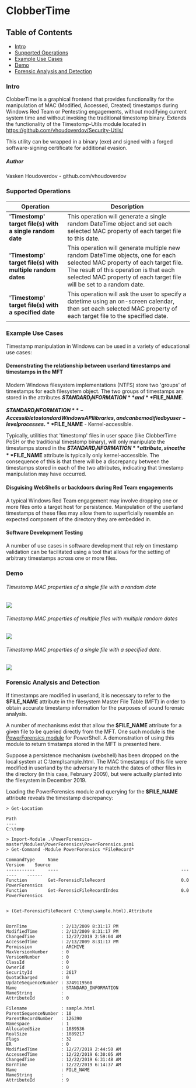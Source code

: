 # ClobberTime

## Table of Contents
* [Intro](#intro)
* [Supported Operations](#operations)
* [Example Use Cases](#use-cases)
* [Demo](#demo)
* [Forensic Analysis and Detection](#forensics)
### <a name="intro"></a>Intro
ClobberTime is a graphical frontend that provides functionality for the manipulation of MAC (Modified, Accessed, Created) timestamps during Windows Red Team or Pentesting engagements, without modifying current system time and without invoking the traditional timestomp binary.  Extends the functionality of the Timestomp-Utils module located in https://github.com/vhoudoverdov/Security-Utils/

This utility can be wrapped in a binary (exe) and signed with a forged software-signing certificate for additional evasion.

##### Author
Vasken Houdoverdov  - github.com/vhoudoverdov

### <a name="operations"></a>Supported Operations

| Operation | Description |
| --- | --- |
| **'Timestomp' target file(s) with a single random date** | This operation will generate a single random DateTime object and set each selected MAC property of each target file to this date. |
| **'Timestomp' target file(s) with multiple random dates** | This operation will generate multiple new random DateTime objects, one for each selected MAC property of each target file.  The result of this operation is that each selected MAC property of each target file will be set to a random date. 
 | **'Timestomp' target file(s) with a specified date** | This operation will ask the user to specify a datetime using an on-screen calendar, then set each selected MAC property of each target file to the specified date.|

### <a name="use-cases"></a>Example Use Cases
Timestamp manipulation in Windows can be used in a variety of educational use cases:
#### Demonstrating the relationship between userland timestamps and timestamps in the MFT
Modern Windows filesystem implementations (NTFS) store two 'groups' of timestamps for each filesystem object.  The two groups of timestamps are stored in the attributes **$STANDARD_INFORMATION** and **$FILE_NAME**.  

**$STANDARD_INFORMATION** - Accessible to standard Windows API libraries, and can be modified by user-level processes. 
**$FILE_NAME** - Kernel-accessible. 

Typically, utilities that 'timestomp' files in user space (like ClobberTime PoSH or the traditional timestomp binary), will only manipulate the timestamps stored in the **$STANDARD_INFORMATION** attribute, since the **$FILE_NAME** attribute is typically only kernel-accessible.  The consequence of this is that there will be a discrepancy between the timestamps stored in each of the two attributes, indicating that timestamp manipulation may have occurred.

#### Disguising WebShells or backdoors during Red Team engagements
A typical Windows Red Team engagement may involve dropping one or more files onto a target host for persistence.  Manipulation of the userland timestamps of these files may allow them to superficially resemble an expected component of the directory they are embedded in.

#### Software Development Testing
A number of use cases in software development that rely on timestamp validation can be facilitated using a tool that allows for the setting of arbitrary timestamps across one or more files.

### <a name="demo"></a>Demo
###### Timestomp MAC properties of a single file with a random date

![](demo/demo-single-file-single-date.gif)

###### Timestomp MAC properties of multiple files with multiple random dates

![](demo/demo-multiple-files-multiple-dates.gif)

###### Timestomp MAC properties of a single file with a specified date. 

![](demo/demo-single-file-specific-date.gif)

### <a name="forensics"></a>Forensic Analysis and Detection
If timestamps are modified in userland, it is necessary to refer to the **$FILE_NAME** attribute in the filesystem Master File Table (MFT) in order to obtain accurate timestamp information for the purposes of sound forensic analysis.

A number of mechanisms exist that allow the **$FILE_NAME** attribute for a given file to be queried directly from the MFT.  One such module is the [PowerForensics module](https://github.com/Invoke-IR/PowerForensics) for PowerShell.  A demonstration of using this module to return timstamps stored in the MFT is presented here.

Suppose a persistence mechanism (webshell) has been dropped on the local system at C:\temp\sample.html.  The MAC timestamps of this file were modified in userland by the adversary to match the dates of other files in the directory (in this case, February 2009), but were actually planted into the filesystem in December 2019.

Loading the PowerForensics module and querying for the **$FILE_NAME** attribute reveals the timestamp discrepancy:
```
> Get-Location

Path
----
C:\temp

> Import-Module .\PowerForensics-master\Modules\PowerForensics\PowerForensics.psm1
> Get-Command -Module PowerForensics *FileRecord*

CommandType     Name                                               Version    Source
-----------     ----                                               -------    ------
Function        Get-ForensicFileRecord                             0.0        PowerForensics
Function        Get-ForensicFileRecordIndex                        0.0        PowerForensics


> (Get-ForensicFileRecord C:\temp\sample.html).Attribute


BornTime             : 2/13/2009 8:31:17 PM
ModifiedTime         : 2/13/2009 8:31:17 PM
ChangedTime          : 12/27/2019 2:59:04 AM
AccessedTime         : 2/13/2009 8:31:17 PM
Permission           : ARCHIVE
MaxVersionNumber     : 0
VersionNumber        : 0
ClassId              : 0
OwnerId              : 0
SecurityId           : 2617
QuotaCharged         : 0
UpdateSequenceNumber : 3749119560
Name                 : STANDARD_INFORMATION
NameString           :
AttributeId          : 0

Filename             : sample.html
ParentSequenceNumber : 10
ParentRecordNumber   : 126390
Namespace            : 1
AllocatedSize        : 1089536
RealSize             : 1089217
Flags                : 32
ER                   : 0
ModifiedTime         : 12/27/2019 2:44:50 AM
AccessedTime         : 12/22/2019 6:30:05 AM
ChangedTime          : 12/22/2019 6:31:48 AM
BornTime             : 12/22/2019 6:14:37 AM
Name                 : FILE_NAME
NameString           :
AttributeId          : 9
```
